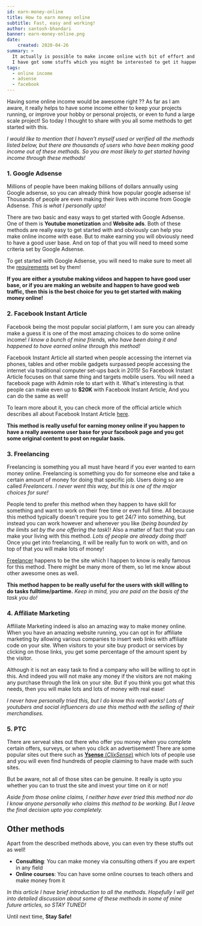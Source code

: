 ```yaml
---
id: earn-money-online
title: How to earn money online
subtitle: Fast, easy and working!
author: santosh-bhandari
banner: earn-money-online.png
date:
    created: 2020-04-26
summary: >
  It actually is possible to make income online with bit of effort and dedication.
  I have got some stuffs which you might be interested to get it happening!
tags:
  - online income
  - adsense
  - facebook
---
```


Having some online income would be awesome right ?? As far as I am aware, it really helps to have some income either to keep your projects running, or improve your hobby or personal projects, or even to fund a large scale project! So today I thought to share with you all some methods to get started with this.

_I would like to mention that I haven't myself used or verified all the methods listed below, but there are thousands of users who have been making good income out of these methods. So you are most likely to get started having income through these methods!_

### **1. Google Adsense**
Millions of people have been making billions of dollars annually using Google adsense, so you can already think how popular google adsense is! Thousands of people are even making their lives with income from Google Adsense. _This is what I personally upto!_

There are two basic and easy ways to get started with Google Adsense. One of them is **Youtube monetization** and **Website ads**. Both of these methods are really easy to get started with and obviously can help you make online income with ease. But to make earning you will obviously need to have a good user base. And on top of that you will need to meed some criteria set by Google Adsense.

To get started with Google Adsense, you will need to make sure to meet all the <a href="https://support.google.com/adsense/answer/9724?hl=en" target="_blank">requirements</a> set by them!

**If you are either a youtube making videos and happen to have good user base, or if you are making an website and happen to have good web traffic, then this is the best choice for you to get started with making money online!**

### **2. Facebook Instant Article**
Facebook being the most popular social platform, I am sure you can already make a guess it is one of the most amazing choices to do some online income! _I know a bunch of mine friends, who have been doing it and happened to have earned online through this method!_

Facebook Instant Article all started when people accessing the internet via phones, tables and other mobile gadgets surpassed people accessing the internet via traditional computer set-ups back in 2015! So Facebook Instant Article focuses on that same thing and targets mobile users. You will need a facebook page with Admin role to start with it. What's interesting is that people can make even up to **$20K** with Facebook Instant Article, And you can do the same as well!

To learn more about it, you can check more of the official article which describes all about Facebook Instant Article <a href="https://instantarticles.fb.com" target="_blank">here</a></a>.

**This method is really useful for earning money online if you happen to have a really awesome user base for your facebook page and you got some original content to post on regular basis.**

### **3. Freelancing**
Freelancing is something you all must have heard if you ever wanted to earn money online. Freelancing is something you do for someone else and take a certain amount of money for doing that specific job. Users doing so are called _Freelancers_. _I never went this way, but this is one of the major choices for sure!_

People tend to prefer this method when they happen to have skill for something and want to work on their free time or even full time. All because this method typically doesn't require you to get 24/7 into something, but instead you can work however and whenever you like (_being bounded by the limits set by the one offering the task_)! Also a matter of fact that you can make your living with this method. _Lots of people are already doing that!_ Once you get into freelancing, it will be really fun to work on with, and on top of that you will make lots of money!

<a href="https://freelancer.com" target="_blank">Freelancer</a> happens to be the site which I happen to know is really famous for this method. There might be many more of them, so let me know about other awesome ones as well.

**This method happen to be really useful for the users with skill willing to do tasks fulltime/partime.** _Keep in mind, you are paid on the basis of the task you do!_

### **4. Affiliate Marketing**
Affiliate Marketing indeed is also an amazing way to make money online. When you have an amazing website running, you can opt in for affiliate marketing by allowing various companies to insert web links with affiliate code on your site. When visitors to your site buy product or services by clicking on those links, you get some percentage of the amount spent by the visitor.

Although it is not an easy task to find a company who will be willing to opt in this. And indeed you will not make any money if the visitors are not making any purchase through the link on your site. But if you think you got what this needs, then you will make lots and lots of money with real ease!

_I never have personally tried this, but I do know this reall works! Lots of youtubers and social influencers do use this method with the selling of their merchandises._

### **5. PTC**
There are serveal sites out there who offer you money when you complete certain offers, surveys, or when you click an advertisement! There are some popular sites out there such as <a href="https://www.ysense.com/" target="_blank">**Ysense** (_ClixSense_)</a> which lots of people use and you will even find hundreds of people claiming to have made with such sites.

But be aware, not all of those sites can be genuine. It really is upto you whether you can to trust the site and invest your time on it or not!

_Aside from those online claims, I neither have ever tried this method nor do I know anyone personally who claims this method to be working. But I leave the final decision upto you completely._


## Other methods
Apart from the described methods above, you can even try these stuffs out as well!
- **Consulting**: You can make money via consulting others if you are expert in any field
- **Online courses**: You can have some online courses to teach others and make money from it

_In this article I have brief introduction to all the methods. Hopefully I will get into detailed discussion about some of these methods in some of mine future articles, so STAY TUNED!_

Until next time, **Stay Safe!**
